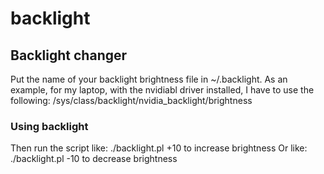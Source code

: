 # backlight
## Backlight changer
Put the name of your backlight brightness file in ~/.backlight. As an example, for my laptop, with the nvidiabl driver installed, I have to use the following:
/sys/class/backlight/nvidia_backlight/brightness

### Using backlight
Then run the script like:
./backlight.pl +10 to increase brightness
Or like:
./backlight.pl -10 to decrease brightness
